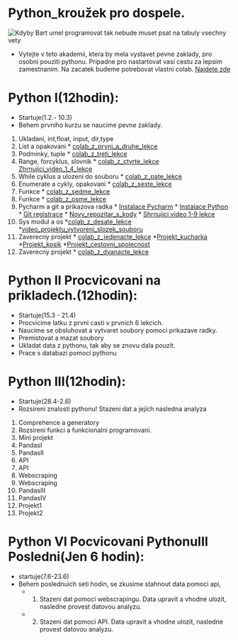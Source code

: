 # Python_kroužek pro dospele.
![Kdyby Bart umel programovat tak nebude muset psat na tabuly vsechny vety](https://github.com/valenja9/Python_krou-ek_pro_dosp-l-/blob/main/tabule-bart.jpg)

* Vytejte v teto akademii, ktera by mela vystavet pevne zaklady, pro osobni pouziti pythonu. Pripadne pro nastartovat vasi cestu za lepsim zamestnanim. Na zacatek budeme potrebovat vlastni colab. [Najdete zde](https://colab.research.google.com/notebooks/intro.ipynb)


# Python I(12hodin):
* Startuje(1.2.- 10.3)
* Behem prvniho kurzu se naucime pevne zaklady.
1) Ukladani, int,float, input, dir,type 
2) List a opakovani  * [colab_z_prvni_a_druhe_lekce](https://github.com/valenja9/Python_krouzek_pro_dospele/blob/main/Python_krouzek_dospelaciI_II_lekce.ipynb)
3) Podminky, tuple   * [colab_z_treti_lekce](https://github.com/valenja9/Python_krouzek_pro_dospele/blob/main/Python_dospelaci_III.ipynb)
4) Range, forcyklus, slovnik * [colab_z_ctvrte_lekce](https://github.com/valenja9/Python_krouzek_pro_dospele/blob/main/Python_pro_dospeleIV.ipynb) [Zhrnujici_video_1_4_lekce](https://drive.google.com/file/d/15xzAW8alxILxiKYo1jpRStWrQL78HYj0/view?usp=sharing)
5) While cyklus a ulozeni do souboru * [colab_z_pate_lekce](https://github.com/valenja9/Python_krouzek_pro_dospele/blob/main/Python_pro_dospele_5.ipynb)
6) Enumerate a cykly, opakovani * [colab_z_seste_lekce](https://github.com/valenja9/Python_krouzek_pro_dospele/blob/main/Python_pro_dospele6.ipynb)
7) Funkce * [colab_z_sedme_lekce](https://github.com/valenja9/Python_krouzek_pro_dospele/blob/main/Python_pro_dospele_VII.ipynb)
8) Funkce * [colab_z_osme_lekce](https://github.com/valenja9/Python_krouzek_pro_dospele/blob/main/Python_krouzek_pro_dospele_VIII.ipynb)
9) Pycharm a git a prikazova radka  * [Instalace Pycharm](https://www.jetbrains.com/pycharm/download/#section=windows)
                                    * [Instalace Python](https://www.python.org/downloads/)
                                    * [Git registrace](https://github.com/)
                                    * [Novy_repozitar_s_kody](https://github.com/valenja9/tvorba_prvniho_repozotare)
                                    * [Shrnujici video 1-9 lekce]()
10) Sys modul a os    *[colab_z_desate_lekce]() *[video_projektu_vytvoreni_slozek_souboru]()
11) Zaverecny projekt * [colab_z_jedenacte_lekce]()
                      *[Projekt_kucharka](https://github.com/valenja9/Python_krouzek_pro_dospele/blob/main/Projekt_kucharka_zadani.ipynb)
                      *[Projekt_kosik](https://github.com/valenja9/Python_krouzek_pro_dospele/blob/main/Projekt_nakupni_kosik_zadani.ipynb)
                      *[Projekt_cestovni_spolecnost](https://github.com/valenja9/Python_krouzek_pro_dospele/blob/main/Projekt_cestovni_appka_zadani.ipynb)
12) Zaverecny projekt * [colab_z_dvanacte_lekce]()


# Python II Procvicovani na prikladech.(12hodin):
* Startuje(15.3 - 21.4)
* Procvicime latku z prvni casti v prvnich 6 lekcich.
* Naucime se obsluhovat a vytvaret soubory pomoci prikazave radky. 
* Premistovat a mazat soubory
* Ukladat data z pythonu, tak aby se znovu dala pouzit. 
* Prace s databazí pomoci pythonu



# Python III(12hodin):
* Startuje(28.4-2.6)
* Rozsireni znalosti pythonu! Stazeni dat a jejich nasledna analyza
1) Comprehence a generatory
2) Rozsireni funkci a funkcionalni programovani.
3) Mini projekt
4) PandasI
5) PandasII
6) API
7) API
8) Webscraping
9) Webscraping
10) PandasIII
11) PandasIV 
11) Projekt1
12) Projekt2

# Python VI Pocvicovani PythonuIII Posledni(Jen 6 hodin):
* startuje(7.6-23.6)
* Behem poslednuich seti hodin, se zkusime stahnout data pomoci api, 
  * 1) Stazeni dat pomoci webscrapingu. Data upravit a vhodne ulozit, nasledne provest datovou analyzu.
  * 2) Stazeni dat pomoci API. Data upravit a vhodne ulozit, nasledne provest datovou analyzu.
